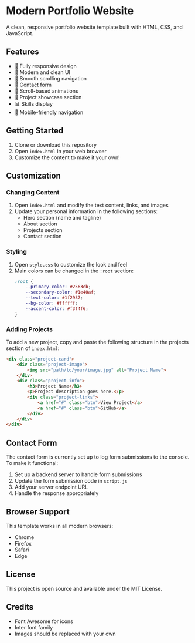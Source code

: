 # Modern Portfolio Website

A clean, responsive portfolio website template built with HTML, CSS, and JavaScript.

## Features

- 📱 Fully responsive design
- 🎨 Modern and clean UI
- 🚀 Smooth scrolling navigation
- 📝 Contact form
- 💫 Scroll-based animations
- 🎯 Project showcase section
- 📊 Skills display
- 📱 Mobile-friendly navigation

## Getting Started

1. Clone or download this repository
2. Open `index.html` in your web browser
3. Customize the content to make it your own!

## Customization

### Changing Content

1. Open `index.html` and modify the text content, links, and images
2. Update your personal information in the following sections:
   - Hero section (name and tagline)
   - About section
   - Projects section
   - Contact section

### Styling

1. Open `style.css` to customize the look and feel
2. Main colors can be changed in the `:root` section:
   ```css
   :root {
       --primary-color: #2563eb;
       --secondary-color: #1e40af;
       --text-color: #1f2937;
       --bg-color: #ffffff;
       --accent-color: #f3f4f6;
   }
   ```

### Adding Projects

To add a new project, copy and paste the following structure in the projects section of `index.html`:

```html
<div class="project-card">
    <div class="project-image">
        <img src="path/to/your/image.jpg" alt="Project Name">
    </div>
    <div class="project-info">
        <h3>Project Name</h3>
        <p>Project description goes here.</p>
        <div class="project-links">
            <a href="#" class="btn">View Project</a>
            <a href="#" class="btn">GitHub</a>
        </div>
    </div>
</div>
```

## Contact Form

The contact form is currently set up to log form submissions to the console. To make it functional:

1. Set up a backend server to handle form submissions
2. Update the form submission code in `script.js`
3. Add your server endpoint URL
4. Handle the response appropriately

## Browser Support

This template works in all modern browsers:
- Chrome
- Firefox
- Safari
- Edge

## License

This project is open source and available under the MIT License.

## Credits

- Font Awesome for icons
- Inter font family
- Images should be replaced with your own 